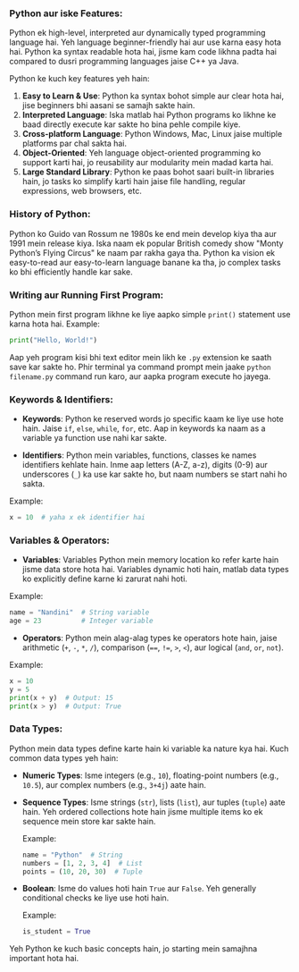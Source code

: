 ### Python aur iske Features:
Python ek high-level, interpreted aur dynamically typed programming language hai. Yeh language beginner-friendly hai aur use karna easy hota hai. Python ka syntax readable hota hai, jisme kam code likhna padta hai compared to dusri programming languages jaise C++ ya Java.

Python ke kuch key features yeh hain:
1. **Easy to Learn & Use**: Python ka syntax bohot simple aur clear hota hai, jise beginners bhi aasani se samajh sakte hain.
2. **Interpreted Language**: Iska matlab hai Python programs ko likhne ke baad directly execute kar sakte ho bina pehle compile kiye.
3. **Cross-platform Language**: Python Windows, Mac, Linux jaise multiple platforms par chal sakta hai.
4. **Object-Oriented**: Yeh language object-oriented programming ko support karti hai, jo reusability aur modularity mein madad karta hai.
5. **Large Standard Library**: Python ke paas bohot saari built-in libraries hain, jo tasks ko simplify karti hain jaise file handling, regular expressions, web browsers, etc.

### History of Python:
Python ko Guido van Rossum ne 1980s ke end mein develop kiya tha aur 1991 mein release kiya. Iska naam ek popular British comedy show "Monty Python’s Flying Circus" ke naam par rakha gaya tha. Python ka vision ek easy-to-read aur easy-to-learn language banane ka tha, jo complex tasks ko bhi efficiently handle kar sake.

### Writing aur Running First Program:
Python mein first program likhne ke liye aapko simple `print()` statement use karna hota hai. Example:

```python
print("Hello, World!")
```

Aap yeh program kisi bhi text editor mein likh ke `.py` extension ke saath save kar sakte ho. Phir terminal ya command prompt mein jaake `python filename.py` command run karo, aur aapka program execute ho jayega.

### Keywords & Identifiers:
- **Keywords**: Python ke reserved words jo specific kaam ke liye use hote hain. Jaise `if`, `else`, `while`, `for`, etc. Aap in keywords ka naam as a variable ya function use nahi kar sakte.
  
- **Identifiers**: Python mein variables, functions, classes ke names identifiers kehlate hain. Inme aap letters (A-Z, a-z), digits (0-9) aur underscores (`_`) ka use kar sakte ho, but naam numbers se start nahi ho sakta.

Example:
```python
x = 10  # yaha x ek identifier hai
```

### Variables & Operators:
- **Variables**: Variables Python mein memory location ko refer karte hain jisme data store hota hai. Variables dynamic hoti hain, matlab data types ko explicitly define karne ki zarurat nahi hoti.

Example:
```python
name = "Nandini"  # String variable
age = 23          # Integer variable
```

- **Operators**: Python mein alag-alag types ke operators hote hain, jaise arithmetic (`+`, `-`, `*`, `/`), comparison (`==`, `!=`, `>`, `<`), aur logical (`and`, `or`, `not`).

Example:
```python
x = 10
y = 5
print(x + y)  # Output: 15
print(x > y)  # Output: True
```

### Data Types:
Python mein data types define karte hain ki variable ka nature kya hai. Kuch common data types yeh hain:

- **Numeric Types**: Isme integers (e.g., `10`), floating-point numbers (e.g., `10.5`), aur complex numbers (e.g., `3+4j`) aate hain.

- **Sequence Types**: Isme strings (`str`), lists (`list`), aur tuples (`tuple`) aate hain. Yeh ordered collections hote hain jisme multiple items ko ek sequence mein store kar sakte hain.

  Example:
  ```python
  name = "Python"  # String
  numbers = [1, 2, 3, 4]  # List
  points = (10, 20, 30)  # Tuple
  ```

- **Boolean**: Isme do values hoti hain `True` aur `False`. Yeh generally conditional checks ke liye use hoti hain.

  Example:
  ```python
  is_student = True
  ```

Yeh Python ke kuch basic concepts hain, jo starting mein samajhna important hota hai.
